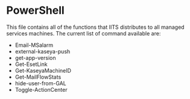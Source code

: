 # PowerShell

This file contains all of the functions that IITS distributes to all managed services machines.  The current list of command available are:

* Email-MSalarm
* external-kaseya-push
* get-app-version
* Get-EsetLink
* Get-KaseyaMachineID
* Get-MailFlowStats
* hide-user-from-GAL
* Toggle-ActionCenter
